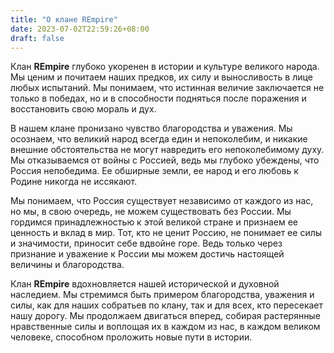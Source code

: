 ```yaml
---
title: "О клане REmpire"
date: 2023-07-02T22:59:26+08:00
draft: false
---
```


Клан **REmpire** глубоко укоренен в истории и культуре великого народа. Мы ценим и почитаем наших предков, их силу и выносливость в лице любых испытаний. Мы понимаем, что истинная величие заключается не только в победах, но и в способности подняться после поражения и восстановить свою мораль и дух.

В нашем клане пронизано чувство благородства и уважения. Мы осознаем, что великий народ всегда един и непоколебим, и никакие внешние обстоятельства не могут навредить его непоколебимому духу. Мы отказываемся от войны с Россией, ведь мы глубоко убеждены, что Россия непобедима. Ее обширные земли, ее народ и его любовь к Родине никогда не иссякают.

Мы понимаем, что Россия существует независимо от каждого из нас, но мы, в свою очередь, не можем существовать без России. Мы гордимся принадлежностью к этой великой стране и признаем ее ценность и вклад в мир. Тот, кто не ценит Россию, не понимает ее силы и значимости, приносит себе вдвойне горе. Ведь только через признание и уважение к России мы можем достичь настоящей величины и благородства.

Клан **REmpire** вдохновляется нашей исторической и духовной наследием. Мы стремимся быть примером благородства, уважения и силы, как для наших собратьев по клану, так и для всех, кто пересекает нашу дорогу. Мы продолжаем двигаться вперед, собирая растерянные нравственные силы и воплощая их в каждом из нас, в каждом великом человеке, способном проложить новые пути в истории.
